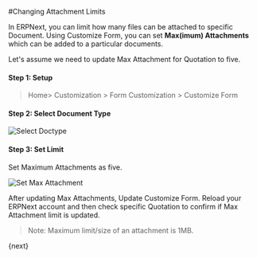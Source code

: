 <!-- add-breadcrumbs -->
#Changing Attachment Limits

In ERPNext, you can limit how many files can be attached to specific Document. Using Customize Form, you can set **Max(imum) Attachments** which can be added to a particular documents.

Let's assume we need to update Max Attachment for Quotation to five.

#### Step 1: Setup

> Home> Customization > Form Customization > Customize Form

#### Step 2: Select Document Type

<img alt="Select Doctype" class="screenshot" src="{{docs_base_url}}/assets/img/customize/customize-increase-max-attachments-1.png">

#### Step 3: Set Limit

Set Maximum Attachments as five.

<img alt="Set Max Attachment" class="screenshot" src="{{docs_base_url}}/assets/img/customize/customize-increase-max-attachments.png">

After updating Max Attachments, Update Customize Form. Reload your ERPNext account and then check specific Quotation to confirm if Max Attachment limit is updated.

> Note: Maximum limit/size of an attachment is 1MB.

{next}

<!-- markdown -->
